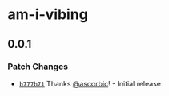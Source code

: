 # am-i-vibing

## 0.0.1

### Patch Changes

- [`b777b71`](https://github.com/ascorbic/am-i-vibing/commit/b777b7171f1a396a254196a8587e7c72e8f9fbb0) Thanks [@ascorbic](https://github.com/ascorbic)! - Initial release
